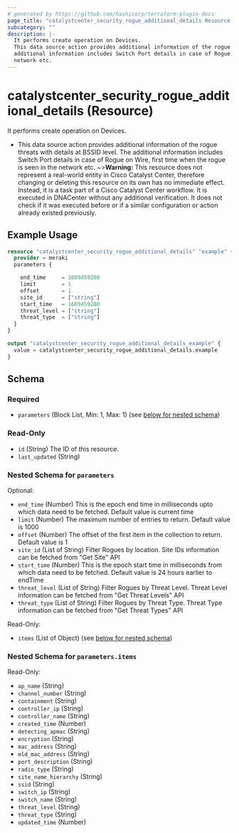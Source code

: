 ```yaml
---
# generated by https://github.com/hashicorp/terraform-plugin-docs
page_title: "catalystcenter_security_rogue_additional_details Resource - terraform-provider-catalystcenter"
subcategory: ""
description: |-
  It performs create operation on Devices.
  This data source action provides additional information of the rogue threats with details at BSSID level. The
  additional information includes Switch Port details in case of Rogue on Wire, first time when the rogue is seen in the
  network etc.
---
```


# catalystcenter_security_rogue_additional_details (Resource)

It performs create operation on Devices.

- This data source action provides additional information of the rogue threats with details at BSSID level. The
additional information includes Switch Port details in case of Rogue on Wire, first time when the rogue is seen in the
network etc.
~>**Warning:**
This resource does not represent a real-world entity in Cisco Catalyst Center, therefore changing or deleting this resource on its own has no immediate effect.
Instead, it is a task part of a Cisco Catalyst Center workflow. It is executed in DNACenter without any additional verification. It does not check if it was executed before or if a similar configuration or action already existed previously.

## Example Usage

```terraform
resource "catalystcenter_security_rogue_additional_details" "example" {
  provider = meraki
  parameters {

    end_time     = 1609459200
    limit        = 1
    offset       = 1
    site_id      = ["string"]
    start_time   = 1609459200
    threat_level = ["string"]
    threat_type  = ["string"]
  }
}

output "catalystcenter_security_rogue_additional_details_example" {
  value = catalystcenter_security_rogue_additional_details.example
}
```

<!-- schema generated by tfplugindocs -->
## Schema

### Required

- `parameters` (Block List, Min: 1, Max: 1) (see [below for nested schema](#nestedblock--parameters))

### Read-Only

- `id` (String) The ID of this resource.
- `last_updated` (String)

<a id="nestedblock--parameters"></a>
### Nested Schema for `parameters`

Optional:

- `end_time` (Number) This is the epoch end time in milliseconds upto which data need to be fetched. Default value is current time
- `limit` (Number) The maximum number of entries to return. Default value is 1000
- `offset` (Number) The offset of the first item in the collection to return. Default value is 1
- `site_id` (List of String) Filter Rogues by location. Site IDs information can be fetched from "Get Site" API
- `start_time` (Number) This is the epoch start time in milliseconds from which data need to be fetched. Default value is 24 hours earlier to endTime
- `threat_level` (List of String) Filter Rogues by Threat Level. Threat Level information can be fetched from "Get Threat Levels" API
- `threat_type` (List of String) Filter Rogues by Threat Type. Threat Type information can be fetched from "Get Threat Types" API

Read-Only:

- `items` (List of Object) (see [below for nested schema](#nestedatt--parameters--items))

<a id="nestedatt--parameters--items"></a>
### Nested Schema for `parameters.items`

Read-Only:

- `ap_name` (String)
- `channel_number` (String)
- `containment` (String)
- `controller_ip` (String)
- `controller_name` (String)
- `created_time` (Number)
- `detecting_apmac` (String)
- `encryption` (String)
- `mac_address` (String)
- `mld_mac_address` (String)
- `port_description` (String)
- `radio_type` (String)
- `site_name_hierarchy` (String)
- `ssid` (String)
- `switch_ip` (String)
- `switch_name` (String)
- `threat_level` (String)
- `threat_type` (String)
- `updated_time` (Number)
